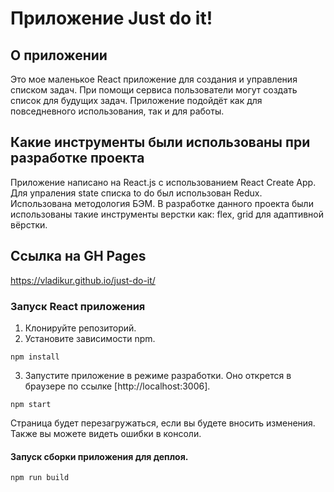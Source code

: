 # Приложение Just do it!

## О приложении
Это мое маленькое React приложение для создания и управления списком задач. При помощи сервиса пользователи могут создать список для будущих задач. Приложение подойдёт как для повседневного использования, так и для работы.

## Какие инструменты были использованы при разработке проекта
Приложение написано на React.js с использованием React Create App. Для упраления state списка to do был использован Redux. Использована методология БЭМ. В разработке данного проекта были использованы такие инструменты верстки как: flex, grid для адаптивной вёрстки.

## Ссылка на GH Pages
https://vladikur.github.io/just-do-it/

### Запуск React приложения 
1. Клонируйте репозиторий.
2. Установите зависимости npm.
```
npm install
```
3. Запустите приложение в режиме разработки. Оно открется в браузере по ссылке [http://localhost:3006].
```
npm start
```
Страница будет перезагружаться, если вы будете вносить изменения. Также вы можете видеть ошибки в консоли.
#### Запуск сборки приложения для деплоя.
```
npm run build
```